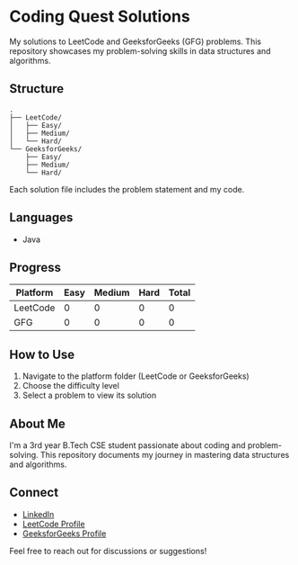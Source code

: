 # Coding Quest Solutions

My solutions to LeetCode and GeeksforGeeks (GFG) problems. This repository showcases my problem-solving skills in data structures and algorithms.

## Structure

```
.
├── LeetCode/
│   ├── Easy/
│   ├── Medium/
│   └── Hard/
└── GeeksforGeeks/
    ├── Easy/
    ├── Medium/
    └── Hard/
```

Each solution file includes the problem statement and my code.

## Languages

- Java

## Progress

| Platform | Easy | Medium | Hard | Total |
|----------|------|--------|------|-------|
| LeetCode | 0    | 0      | 0    | 0     |
| GFG      | 0    | 0      | 0    | 0     |

## How to Use

1. Navigate to the platform folder (LeetCode or GeeksforGeeks)
2. Choose the difficulty level
3. Select a problem to view its solution

## About Me

I'm a 3rd year B.Tech CSE student passionate about coding and problem-solving. This repository documents my journey in mastering data structures and algorithms.

## Connect

- [LinkedIn](https://www.linkedin.com/in/sharansh-jha-bb3641253/)
- [LeetCode Profile](https://leetcode.com/u/kodersharansh/)
- [GeeksforGeeks Profile](https://www.geeksforgeeks.org/user/codewithshgr1/)

Feel free to reach out for discussions or suggestions!


